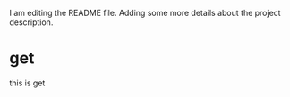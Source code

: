 I am editing the README file. Adding some more details about the project description.
# get
this is get
